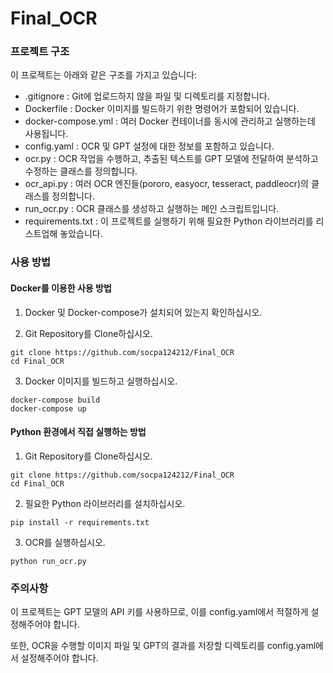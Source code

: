 # Final_OCR

### 프로젝트 구조
이 프로젝트는 아래와 같은 구조를 가지고 있습니다:

- .gitignore : Git에 업로드하지 않을 파일 및 디렉토리를 지정합니다.
- Dockerfile : Docker 이미지를 빌드하기 위한 명령어가 포함되어 있습니다.
- docker-compose.yml : 여러 Docker 컨테이너를 동시에 관리하고 실행하는데 사용됩니다.
- config.yaml : OCR 및 GPT 설정에 대한 정보를 포함하고 있습니다.
- ocr.py : OCR 작업을 수행하고, 추출된 텍스트를 GPT 모델에 전달하여 분석하고 수정하는 클래스를 정의합니다.
- ocr_api.py : 여러 OCR 엔진들(pororo, easyocr, tesseract, paddleocr)의 클래스를 정의합니다.
- run_ocr.py : OCR 클래스를 생성하고 실행하는 메인 스크립트입니다.
- requirements.txt : 이 프로젝트를 실행하기 위해 필요한 Python 라이브러리를 리스트업해 놓았습니다.

### 사용 방법
#### Docker를 이용한 사용 방법

1. Docker 및 Docker-compose가 설치되어 있는지 확인하십시오.

2. Git Repository를 Clone하십시오.
```
git clone https://github.com/socpa124212/Final_OCR
cd Final_OCR
```

3. Docker 이미지를 빌드하고 실행하십시오.
```
docker-compose build
docker-compose up
```

#### Python 환경에서 직접 실행하는 방법
1. Git Repository를 Clone하십시오.
```
git clone https://github.com/socpa124212/Final_OCR
cd Final_OCR
```

2. 필요한 Python 라이브러리를 설치하십시오.
```
pip install -r requirements.txt
```

3. OCR를 실행하십시오.
```
python run_ocr.py
```

### 주의사항
이 프로젝트는 GPT 모델의 API 키를 사용하므로, 이를 config.yaml에서 적절하게 설정해주어야 합니다.

또한, OCR을 수행할 이미지 파일 및 GPT의 결과를 저장할 디렉토리를 config.yaml에서 설정해주어야 합니다.
